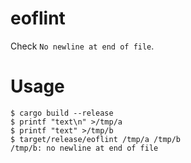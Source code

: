 # eoflint

Check `No newline at end of file`.

# Usage

```
$ cargo build --release
$ printf "text\n" >/tmp/a
$ printf "text" >/tmp/b
$ target/release/eoflint /tmp/a /tmp/b
/tmp/b: no newline at end of file
```
